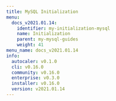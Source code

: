 ```yaml
---
title: MySQL Initialization
menu:
  docs_v2021.01.14:
    identifier: my-initialization-mysql
    name: Initialization
    parent: my-mysql-guides
    weight: 41
menu_name: docs_v2021.01.14
info:
  autocaler: v0.1.0
  cli: v0.16.0
  community: v0.16.0
  enterprise: v0.3.0
  installer: v0.16.0
  version: v2021.01.14
---
```


